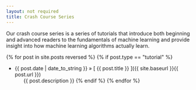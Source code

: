 ```yaml
---
layout: not required
title: Crash Course Series
---
```


Our crash course series is a series of tutorials that introduce both beginning and advanced readers to the fundamentals of machine learning and provide insight into how machine learning algorithms actually learn. 

<style>
li ul {
list-style-type: none;
}
</style>
{% for post in site.posts reversed %}
  {% if post.type == "tutorial" %}
  * {{ post.date | date_to_string }} &raquo; [ {{ post.title }} ]({{ site.baseurl }}{{ post.url }})
    * {{ post.description }}
  {% endif %}
{% endfor %}